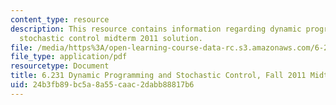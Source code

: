 ```yaml
---
content_type: resource
description: This resource contains information regarding dynamic programming and
  stochastic control midterm 2011 solution.
file: /media/https%3A/open-learning-course-data-rc.s3.amazonaws.com/6-231-dynamic-programming-and-stochastic-control-fall-2015/24b3fb89bc5a8a55caac2dabb88817b6_MIT6_231F15_mid_2011_sol.pdf
file_type: application/pdf
resourcetype: Document
title: 6.231 Dynamic Programming and Stochastic Control, Fall 2011 Midterm and Solutions
uid: 24b3fb89-bc5a-8a55-caac-2dabb88817b6
---
```

